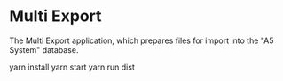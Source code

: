Multi Export 
============
The Multi Export application, which prepares files for import into the "A5 System" database.

yarn install
yarn start
yarn run dist